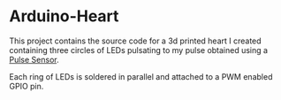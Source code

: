 # Arduino-Heart

This project contains the source code for a 3d printed heart
I created containing three circles of LEDs pulsating to my pulse obtained using a [Pulse Sensor](https://www.sparkfun.com/products/11574).

Each ring of LEDs is soldered in parallel and attached to a PWM enabled GPIO pin.
